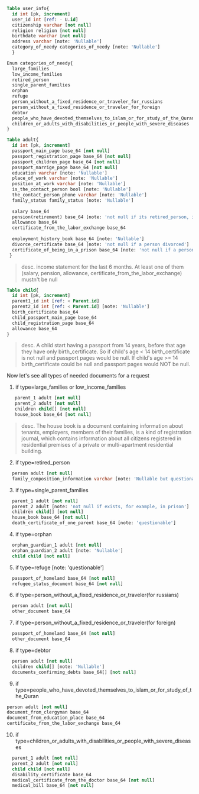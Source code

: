 ```sql 
Table user_info{
  id int [pk, increment]
  user_id int [ref: - U.id]
  citizenship varchar [not null]
  religion religion [not null]
  birthdate varchar [not null]
  address varchar [note: 'Nullable']
  category_of_needy categories_of_needy [note: 'Nullable']
  }
```
```sql   
Enum categories_of_needy{
  large_families
  low_income_families
  retired_person
  single_parent_families
  orphan
  refuge
  person_without_a_fixed_residence_or_traveler_for_russians
  person_without_a_fixed_residence_or_traveler_for_foreign
  debtor
  people_who_have_devoted_themselves_to_islam_or_for_study_of_the_Quran
  children_or_adults_with_disabilities_or_people_with_severe_diseases
}
```
```sql 
Table adult{
  id int [pk, increment]
  passport_main_page base_64 [not null]
  passport_registration_page base_64 [not null]
  passport_children_page base_64 [not null]
  passport_marrige_page base_64 [not null]
  education varchar [note: 'Nullable']
  place_of_work varchar [note: 'Nullable']
  position_at_work varchar [note: 'Nullable']
  is_the_contact_person bool [note: 'Nullable']
  the_contact_person_phone varchar [note: 'Nullable']
  family_status family_status [note: 'Nullable']
  
  salary base_64  
  pension(retirement) base_64 [note: 'not null if its retired_person, in other cases nullable'] 
  allowance base_64 
  certificate_from_the_labor_exchange base_64
  
  employment_history_book base_64 [note: 'Nullable']
  divorce_certificate base_64 [note: 'not null if a person divorced']
  certificate_of_being_in_a_prison base_64 [note: 'not null if a person in prison']
 }
 ```
>desc. income statement for the last 6 months. At least one of them (salary, pension, allowance, certificate_from_the_labor_exchange) mustn't be null

```sql 
Table child{
  id int [pk, increment]
  parent1_id int [ref: < Parent.id]
  parent2_id int [ref: < Parent.id] [note: 'Nullable']
  birth_certificate base_64
  child_passport_main_page base_64
  child_registration_page base_64
  allowance base_64
}
```
>desc. A child start having a passport from 14 years, before that age they have only birth_certificate. So if child's age < 14 birth_certificate is not null and passport pages would be null. If child's age >= 14 birth_certificate could be null and passport pages would NOT be null.

Now let's see all types of needed documents for a request

1) if type=large_families or low_income_families
```sql 
   parent_1 adult [not null]
   parent_2 adult [not null]
   children child[] [not null]
   house_book base_64 [not null] 
   ```
    
>desc. The house book is a document containing information about tenants, employers, members of their families, is a kind of registration journal, which contains information about all citizens registered in residential premises of a private or multi-apartment residential building.

2) if type=retired_person
```sql 
  person adult [not null]
  family_composition_information varchar [note: 'Nullable but questionable, in this case we dont need to show all connections between marriage status and children info. Maybe just made a varchar field to keep info about that'] 
 ```
3) if type=single_parent_families
```sql 
  parent_1 adult [not null]
  parent_2 adult [note: 'not null if exists, for example, in prison']
  children child[] [not null]
  house_book base_64 [not null] 
  death_certificate_of_one_parent base_64 [note: 'questionable']
  ```
   
4) if type=orphan
```sql 
  orphan_guardian_1 adult [not null]
  orphan_guardian_2 adult [note: 'Nullable']
  child child [not null]
 ```

5) if type=refuge [note: 'questionable']
```sql 
  passport_of_homeland base_64 [not null]
  refugee_status_document base_64 [not null]
  ```

6) if type=person_without_a_fixed_residence_or_traveler(for russians)
```sql 
  person adult [not null]
  other_document base_64
  ```

7) if type=person_without_a_fixed_residence_or_traveler(for foreign)
```sql 
  passport_of_homeland base_64 [not null]
  other_document base_64
  ```

8) if type=debtor
```sql 
  person adult [not null]
  children child[] [note: 'Nullable']
  documents_confirming_debts base_64[] [not null]
  ```

9) if type=people_who_have_devoted_themselves_to_islam_or_for_study_of_the_Quran
  ```sql 
  person adult [not null]
  document_from_clergyman base_64
  document_from_education_place base_64
  certificate_from_the_labor_exchange base_64
  ```

10) if type=children_or_adults_with_disabilities_or_people_with_severe_diseases
```sql 
  parent_1 adult [not null]
  parent_2 adult [not null]
  child child [not null]
  disability_certificate base_64
  medical_certificate_from_the_doctor base_64 [not null]
  medical_bill base_64 [not null]
  ```


